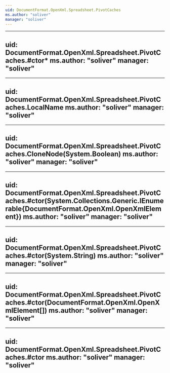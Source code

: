 ```yaml
---
uid: DocumentFormat.OpenXml.Spreadsheet.PivotCaches
ms.author: "soliver"
manager: "soliver"
---
```


---
uid: DocumentFormat.OpenXml.Spreadsheet.PivotCaches.#ctor*
ms.author: "soliver"
manager: "soliver"
---

---
uid: DocumentFormat.OpenXml.Spreadsheet.PivotCaches.LocalName
ms.author: "soliver"
manager: "soliver"
---

---
uid: DocumentFormat.OpenXml.Spreadsheet.PivotCaches.CloneNode(System.Boolean)
ms.author: "soliver"
manager: "soliver"
---

---
uid: DocumentFormat.OpenXml.Spreadsheet.PivotCaches.#ctor(System.Collections.Generic.IEnumerable{DocumentFormat.OpenXml.OpenXmlElement})
ms.author: "soliver"
manager: "soliver"
---

---
uid: DocumentFormat.OpenXml.Spreadsheet.PivotCaches.#ctor(System.String)
ms.author: "soliver"
manager: "soliver"
---

---
uid: DocumentFormat.OpenXml.Spreadsheet.PivotCaches.#ctor(DocumentFormat.OpenXml.OpenXmlElement[])
ms.author: "soliver"
manager: "soliver"
---

---
uid: DocumentFormat.OpenXml.Spreadsheet.PivotCaches.#ctor
ms.author: "soliver"
manager: "soliver"
---
